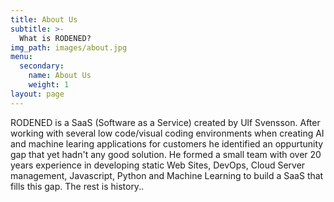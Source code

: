 ```yaml
---
title: About Us
subtitle: >-
  What is RODENED?
img_path: images/about.jpg
menu:
  secondary:
    name: About Us
    weight: 1
layout: page
---
```


RODENED is a SaaS (Software as a Service) created by Ulf Svensson. After working with several low code/visual coding environments when creating AI and machine learing applications for customers he identified an oppurtunity gap that yet hadn't any good solution. He formed a small team with over 20 years experience in developing static Web Sites, DevOps, Cloud Server management, Javascript, Python and Machine Learning to build a SaaS that fills this gap. The rest is history.. 
  


